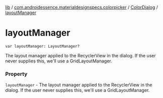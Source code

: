 [lib](../../index.md) / [com.androidessence.materialdesignspecs.colorpicker](../index.md) / [ColorDialog](index.md) / [layoutManager](./layout-manager.md)

# layoutManager

`var layoutManager: LayoutManager?`

The layout manager applied to the RecyclerView in the dialog. If the user
never supplies this, we'll use a GridLayoutManager.

### Property

`layoutManager` - The layout manager applied to the RecyclerView in the dialog. If the user
never supplies this, we'll use a GridLayoutManager.